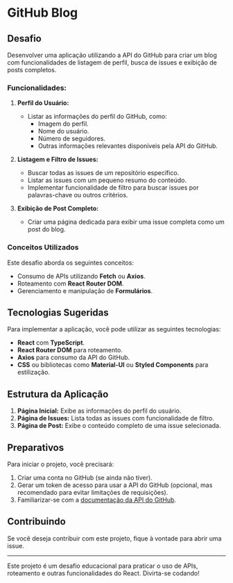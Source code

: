 # GitHub Blog

## Desafio
Desenvolver uma aplicação utilizando a API do GitHub para criar um blog com funcionalidades de listagem de perfil, busca de issues e exibição de posts completos.

### Funcionalidades:

1. **Perfil do Usuário:**
   - Listar as informações do perfil do GitHub, como:
     - Imagem do perfil.
     - Nome do usuário.
     - Número de seguidores.
     - Outras informações relevantes disponíveis pela API do GitHub.

2. **Listagem e Filtro de Issues:**
   - Buscar todas as issues de um repositório específico.
   - Listar as issues com um pequeno resumo do conteúdo.
   - Implementar funcionalidade de filtro para buscar issues por palavras-chave ou outros critérios.

3. **Exibição de Post Completo:**
   - Criar uma página dedicada para exibir uma issue completa como um post do blog.

### Conceitos Utilizados
Este desafio aborda os seguintes conceitos:

- Consumo de APIs utilizando **Fetch** ou **Axios**.
- Roteamento com **React Router DOM**.
- Gerenciamento e manipulação de **Formulários**.

## Tecnologias Sugeridas
Para implementar a aplicação, você pode utilizar as seguintes tecnologias:

- **React** com **TypeScript**.
- **React Router DOM** para roteamento.
- **Axios** para consumo da API do GitHub.
- **CSS** ou bibliotecas como **Material-UI** ou **Styled Components** para estilização.

## Estrutura da Aplicação

1. **Página Inicial:** Exibe as informações do perfil do usuário.
2. **Página de Issues:** Lista todas as issues com funcionalidade de filtro.
3. **Página de Post:** Exibe o conteúdo completo de uma issue selecionada.

## Preparativos
Para iniciar o projeto, você precisará:

1. Criar uma conta no GitHub (se ainda não tiver).
2. Gerar um token de acesso para usar a API do GitHub (opcional, mas recomendado para evitar limitações de requisições).
3. Familiarizar-se com a [documentação da API do GitHub](https://docs.github.com/pt/rest).

## Contribuindo
Se você deseja contribuir com este projeto, fique à vontade para abrir uma issue.

---

Este projeto é um desafio educacional para praticar o uso de APIs, roteamento e outras funcionalidades do React. Divirta-se codando!

